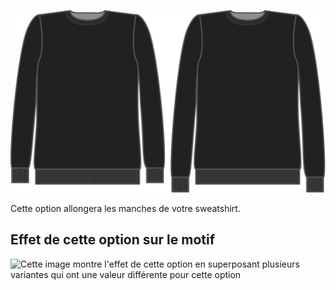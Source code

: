 ![Bonus de longueur de manche](sleevelengthbonus.svg)

Cette option allongera les manches de votre sweatshirt.

## Effet de cette option sur le motif

![Cette image montre l'effet de cette option en superposant plusieurs variantes qui ont une valeur différente pour cette option](sven\_sleevelengthbonus\_sample.svg "Effet de cette option sur le motif")
